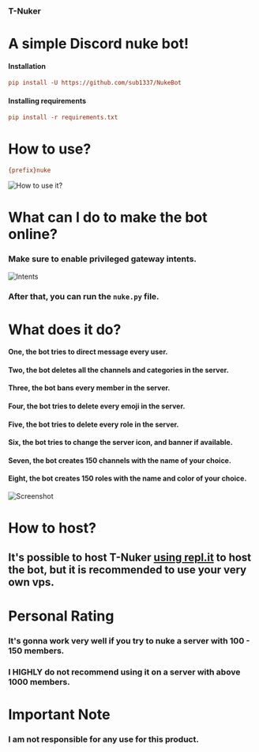 ### T-Nuker
# A simple Discord nuke bot!
#### Installation
```ini
pip install -U https://github.com/sub1337/NukeBot
```
#### Installing requirements
```ini
pip install -r requirements.txt
```

# How to use?
```ini
{prefix}nuke
```
![How to use it?](https://imgur.com/YK2Va0N.png)

# What can I do to make the bot online?
### Make sure to enable privileged gateway intents.
![Intents](https://imgur.com/5ENX0Vr.png)
### After that, you can run the `nuke.py` file.

# What does it do?
#### One, the bot tries to direct message every user.
#### Two, the bot deletes all the channels and categories in the server.
#### Three, the bot bans every member in the server.
#### Four, the bot tries to delete every emoji in the server.
#### Five, the bot tries to delete every role in the server.
#### Six, the bot tries to change the server icon, and banner if available.
#### Seven, the bot creates 150 channels with the name of your choice.
#### Eight, the bot creates 150 roles with the name and color of your choice.
![Screenshot](https://imgur.com/KyvVGcJ.png)

# How to host?
## It's possible to host T-Nuker [using repl.it](https://replit.com/github/sub1337/NukeBot) to host the bot, but it is recommended to use your very own vps.

# Personal Rating
### It's gonna work very well if you try to nuke a server with 100 - 150 members.
### I HIGHLY do not recommend using it on a server with above 1000 members.

# Important Note
### I am not responsible for any use for this product.
